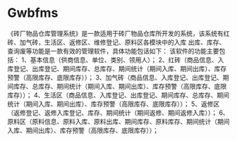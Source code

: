 # Gwbfms
 《砖厂物品仓库管理系统》是一款适用于砖厂物品仓库所开发的系统，该系统有红砖、加气砖，生活区、返修区、维修登记、原料区各模块中的入库 出库、库存、查询废等功能是一款有效的管理软件，具体功能包话如下： 该软件的功能主要包括： 1、基本信息（供商信息、单位、类别、领用人）； 2、红砖（商品信息、入库登记、出库登记、期间库存、总库存、期间统计（期间入库、期间出库）、库存预警（高限库存、底限库存））； 3、加气砖（商品信息、入库登记、出库登记、期间库存、总库存、期间统计（期间入库、期间出库）、库存预警（高限库存、底限库存））； 4、生活区（商品信息、入库登记、出库登记、期间库存、总库存、期间统计（期间入库、期间出库）、库存预警（高限库存、底限库存））； 5、返修区（返修登记、返修入库登记、库存、期间统计（期间返修、期间返修入库））； 6、原料区（原料信息、原料入库、原料出库、期间库存、原料库存、期间统计（期间入库、期间出库）、库存预警（高限库存、底限库存））；
